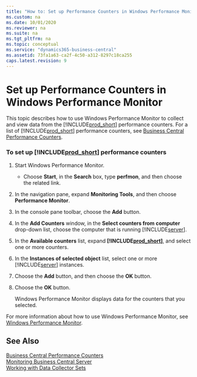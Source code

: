 ```yaml
---
title: "How to: Set up Performance Counters in Windows Performance Monitor"
ms.custom: na
ms.date: 10/01/2020
ms.reviewer: na
ms.suite: na
ms.tgt_pltfrm: na
ms.topic: conceptual
ms.service: "dynamics365-business-central"
ms.assetid: 73fa1a63-ca2f-4c50-a312-8297c18ca255
caps.latest.revision: 9
---
```

# Set up Performance Counters in Windows Performance Monitor
This topic describes how to use Windows Performance Monitor to collect and view data from the [!INCLUDE[prod_short](../developer/includes/prod_short.md)] performance counters. For a list of [!INCLUDE[prod_short](../developer/includes/prod_short.md)] performance counters, see [Business Central Performance Counters](performance-counters.md).  
  
### To set up [!INCLUDE[prod_short](../developer/includes/prod_short.md)] performance counters  
  
1.  Start Windows Performance Monitor.  
  
    -   Choose **Start**, in the **Search** box, type **perfmon**, and then choose the related link.  
  
2.  In the navigation pane, expand **Monitoring Tools**, and then choose **Performance Monitor**.  
  
3.  In the console pane toolbar, choose the **Add** button.  
  
4.  In the **Add Counters** window, in the **Select counters from computer** drop-down list, choose the computer that is running [!INCLUDE[server](../developer/includes/server.md)].  
  
5.  In the **Available counters** list, expand **[!INCLUDE[prod_short](../developer/includes/prod_short.md)]**, and select one or more counters.  
  
6.  In the **Instances of selected object** list, select one or more [!INCLUDE[server](../developer/includes/server.md)] instances.  
  
7.  Choose the **Add** button, and then choose the **OK** button.  
  
8.  Choose the **OK** button.  
  
     Windows Performance Monitor displays data for the counters that you selected.  
  
 For more information about how to use Windows Performance Monitor, see [Windows Performance Monitor](https://go.microsoft.com/fwlink/?LinkId=259406).  
  
## See Also  
 [Business Central Performance Counters](performance-counters.md)   
 [Monitoring Business Central Server](monitor-server.md)   
 [Working with Data Collector Sets](monitor-work-with-data-collector-sets.md)